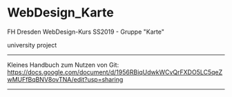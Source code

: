 # WebDesign_Karte
FH Dresden WebDesign-Kurs SS2019 - Gruppe "Karte"

university project

---

Kleines Handbuch zum Nutzen von Git: https://docs.google.com/document/d/1956RBiqUdwkWCvQrFXDO5LC5qeZwMUFfBqBNV8ovTNA/edit?usp=sharing

---